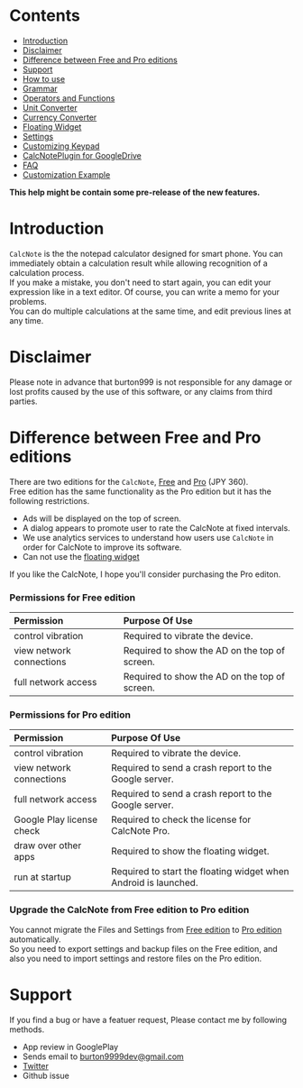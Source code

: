 # Contents
- [Introduction](#introduction)
- [Disclaimer](#disclaimer)
- [Difference between Free and Pro editions](#version)
- [Support](#support)
- [How to use](how2use.md)  
- [Grammar](http://burton999dev.github.io/CalcNoteHelp/grammar_en.html)  
- [Operators and Functions](operator_and_function.md)  
- [Unit Converter](unit_converter.md)
- [Currency Converter](currency_converter.md)
- [Floating Widget](floating_widget.md)  
- [Settings](settings.md)  
- [Customizing Keypad](customizing_keypad.md)  
- [CalcNotePlugin for GoogleDrive](google_drive_plugin.md)
- [FAQ](faq.md)  
- [Customization Example](example4theme.md)  

**This help might be contain some pre-release of the new features.**

# <a name ="introduction"> Introduction</a>
`CalcNote` is the the notepad calculator designed for smart phone. You can immediately obtain a calculation result while allowing recognition of a calculation process.  
If you make a mistake, you don't need to start again, you can edit your expression like in a text editor. Of course, you can write a memo for your problems.  
You can do multiple calculations at the same time, and edit previous lines at any time.

# <a name ="disclaimer"> Disclaimer</a>
Please note in advance that burton999 is not responsible for any damage or lost profits caused by the use of this software, or any claims from third parties.

# <a name ="version">Difference between Free and Pro editions</a>
There are two editions for the `CalcNote`, [Free](https://play.google.com/store/apps/details?id=com.burton999.notecal) and [Pro](https://play.google.com/store/apps/details?id=com.burton999.notecal.pro) (JPY 360).  
Free edition has the same functionality as the Pro edition but it has the following restrictions.  

- Ads will be displayed on the top of screen.
- A dialog appears to promote user to rate the CalcNote at fixed intervals.
- We use analytics services to understand how users use `CalcNote` in order for CalcNote to improve its software.
- Can not use the [floating widget](floating_widget.md)

If you like the CalcNote, I hope you'll consider purchasing the Pro editon.

### Permissions for Free edition
|Permission|Purpose Of Use|
|:-----------|:------------|
control vibration|Required to vibrate the device.
view network connections|Required to show the AD on the top of screen.
full network access|Required to show the AD on the top of screen.

### Permissions for Pro edition
|Permission|Purpose Of Use|
|:-----------|:------------|
control vibration|Required to vibrate the device.
view network connections|Required to send a crash report to the Google server.
full network access|Required to send a crash report to the Google server.
Google Play license check|Required to check the license for CalcNote Pro.
draw over other apps|Required to show the floating widget.
run at startup|Required to start the floating widget when Android is launched.

### Upgrade the CalcNote from Free edition to Pro edition
You cannot migrate the Files and Settings from [Free edition](https://play.google.com/store/apps/details?id=com.burton999.notecal) to [Pro edition](https://play.google.com/store/apps/details?id=com.burton999.notecal.pro) automatically.  
So you need to export settings and backup files on the Free edition, and also you need to import settings and restore files on the Pro edition.

# <a name ="support">Support</a>
If you find a bug or have a featuer request, Please contact me by following methods.

- App review in GooglePlay
- Sends email to burton9999dev@gmail.com
- [Twitter](https://twitter.com/#!/ComicCafeApp)
- Github issue

